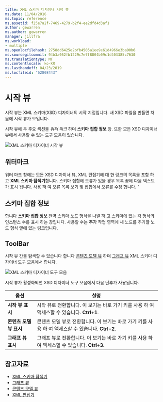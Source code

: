 ```yaml
---
title: XML 스키마 디자이너 시작 뷰
ms.date: 11/04/2016
ms.topic: reference
ms.assetid: f25e7a2f-7469-4279-b2f4-ee2dfd4d3af1
author: gewarren
ms.author: gewarren
manager: jillfra
ms.workload:
- multiple
ms.openlocfilehash: 2758dd6425e2bfb4505a1ee9e61d4966e3ba90b6
ms.sourcegitcommit: 94b3a052fb1229c7e7f8804b09c1d403385c7630
ms.translationtype: MT
ms.contentlocale: ko-KR
ms.lasthandoff: 04/23/2019
ms.locfileid: "62808443"
---
```

# <a name="start-view"></a>시작 뷰

시작 뷰는 XML 스키마(XSD) 디자이너의 시작 지점입니다. 새 XSD 파일을 만들면 처음에 시작 뷰가 보입니다.

시작 뷰에 두 주요 섹션을 *워터 마크* 하며 **스키마 집합 정보** 창. 또한 모든 XSD 디자이너 뷰에서 사용할 수 있는 도구 모음이 있습니다.

![XML 스키마 디자이너 시작 뷰](../xml-tools/media/xsddesigner_startview.gif)

## <a name="watermark"></a>워터마크

워터 마크 창에는 모든 XSD 디자이너 뷰, XML 편집기에 대 한 링크의 목록을 포함 하 고 **XML 스키마 탐색기**합니다. 스키마 집합에 오류가 있을 경우 목록 끝에 다음 텍스트가 표시 됩니다. 사용 하 여 오류 목록 보기 및 집합에서 오류를 수정 합니다. "

## <a name="schema-set-details"></a>스키마 집합 정보

합니다 **스키마 집합 정보** 전역 스키마 노드 형식을 나열 하 고 스키마에 있는 각 형식의 인스턴스 수를 표시 하는 창입니다. 사용할 수는 **추가** 작업 영역에 새 노드를 추가할 노드 형식 옆에 있는 링크입니다.

## <a name="toolbar"></a>ToolBar

시작 뷰 간을 탐색할 수 있습니다 합니다 [콘텐츠 모델 뷰](../xml-tools/content-model-view.md) 하며 [그래프 뷰](../xml-tools/graph-view.md) XML 스키마 디자이너 도구 모음에서 합니다.

![XML 스키마 디자이너 도구 모음](../xml-tools/media/xsdstartviewtoolbar.gif)

시작 뷰가 활성화되면 XSD 디자이너 도구 모음에서 다음 단추가 사용됩니다.

|옵션|설명|
|-|-----------------|
|**시작 뷰 표시**|시작 뷰로 전환합니다. 이 보기는 바로 가기 키를 사용 하 여 액세스할 수 있습니다. **Ctrl**+**1**.|
|**콘텐츠 모델 뷰 표시**|콘텐츠 모델 뷰로 전환합니다. 이 보기는 바로 가기 키를 사용 하 여 액세스할 수 있습니다. **Ctrl**+**2**.|
|**그래프 뷰 표시**|그래프 뷰로 전환합니다. 이 보기는 바로 가기 키를 사용 하 여 액세스할 수 있습니다. **Ctrl**+**3**.|

## <a name="see-also"></a>참고자료

- [XML 스키마 탐색기](../xml-tools/xml-schema-explorer.md)
- [그래프 뷰](../xml-tools/graph-view.md)
- [콘텐츠 모델 뷰](../xml-tools/content-model-view.md)
- [XML 편집기](../xml-tools/xml-editor.md)